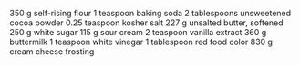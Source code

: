 350 g self-rising flour
1 teaspoon baking soda
2 tablespoons unsweetened cocoa powder
0.25 teaspoon kosher salt
227 g unsalted butter, softened
250 g white sugar
115 g sour cream
2 teaspoon vanilla extract
360 g buttermilk
1 teaspoon white vinegar
1 tablespoon red food color
830 g cream cheese frosting